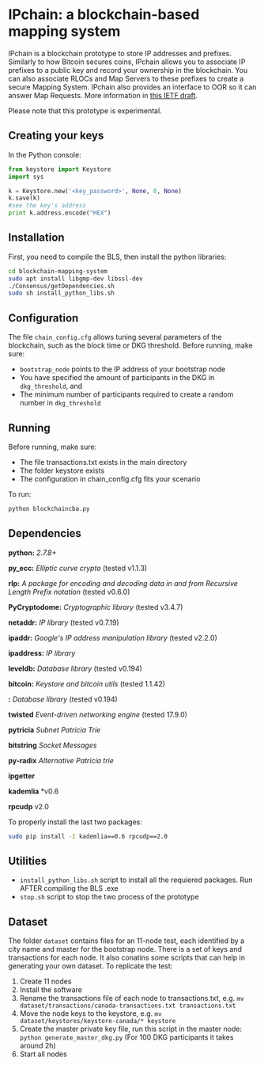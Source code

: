 ﻿# IPchain: a blockchain-based mapping system

IPchain is a blockchain prototype to store IP addresses and prefixes. Similarly to how Bitcoin secures coins, IPchain allows you to associate IP prefixes to a public key and record your ownership in the blockchain. You can also associate RLOCs and Map Servers to these prefixes to create a secure Mapping System. IPchain also provides an interface to OOR so it can answer Map Requests. More information in [this IETF draft](https://tools.ietf.org/pdf/draft-paillisse-sidrops-blockchain-01.pdf). 

Please note that this prototype is experimental.

## Creating your keys

In the Python console:
```python
from keystore import Keystore
import sys

k = Keystore.new('<key_password>', None, 0, None)
k.save(k)
#see the key's address
print k.address.encode("HEX")
```

## Installation
First, you need to compile the BLS, then install the python libraries:
```bash
cd blockchain-mapping-system
sudo apt install libgmp-dev libssl-dev
./Consensus/getDependencies.sh
sudo sh install_python_libs.sh
```
## Configuration
The file `chain_config.cfg` allows tuning several parameters of the blockchain, such as the block time or DKG threshold. Before running, make sure:
- `bootstrap_node` points to the IP address of your bootstrap node
- You have specified the amount of participants in the DKG in `dkg_threshold`, and
- The minimum number of participants required to create a random number in `dkg_threshold`


## Running

Before running, make sure:
- The file transactions.txt exists in the main directory
- The folder keystore exists
- The configuration in chain_config.cfg fits your scenario

To run:
```bash
python blockchaincba.py
```
## Dependencies

**python:** *2.7.8+*

**py_ecc:** *Elliptic curve crypto* (tested v1.1.3)

**rlp:** *A package for encoding and decoding data in and from Recursive Length Prefix notation* (tested v0.6.0)

**PyCryptodome:** *Cryptographic library* (tested v3.4.7)

**netaddr:** *IP library* (tested v0.7.19)

**ipaddr:** *Google's IP address manipulation library* (tested v2.2.0)

**ipaddress:** *IP library*

**leveldb:** *Database library* (tested v0.194)

**bitcoin:** *Keystore and bitcoin utils* (tested 1.1.42)

**:** *Database library* (tested v0.194)

**twisted** *Event-driven networking engine* (tested 17.9.0)

**pytricia** *Subnet Patricia Trie*

**bitstring** *Socket Messages*

**py-radix** *Alternative Patricia trie*

**ipgetter**

**kademlia** *v0.6

**rpcudp** v2.0

To properly install the last two packages:
```bash
sudo pip install -I kademlia==0.6 rpcudp==2.0
```

## Utilities
- `install_python_libs.sh` script to install all the requiered packages. Run AFTER compiling the BLS .exe
- `stop.sh`  script to stop the two process of the prototype

## Dataset
The folder `dataset` contains files for an 11-node test, each identified by a city name and master for the bootstrap node. There is a set of keys and transactions for each node. It also conatins some scripts that can help in generating your own dataset.
To replicate the test:
1. Create 11 nodes
2. Install the software
3. Rename the transactions file of each node to transactions.txt, e.g. `mv dataset/transactions/canada-transactions.txt transactions.txt`
4. Move the node keys to the keystore, e.g. `mv dataset/keystores/keystore-canada/* keystore`
5. Create the master private key file, run this script in the master node: `python generate_master_dkg.py` (For 100 DKG participants it takes around 2h)
6. Start all nodes

